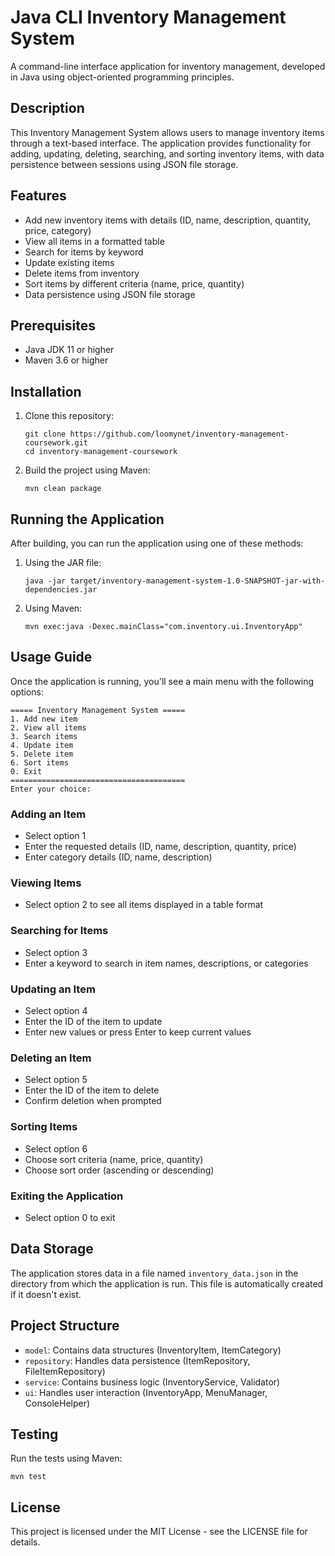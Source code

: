 # Java CLI Inventory Management System

A command-line interface application for inventory management, developed in Java using object-oriented programming principles.

## Description

This Inventory Management System allows users to manage inventory items through a text-based interface. The application provides functionality for adding, updating, deleting, searching, and sorting inventory items, with data persistence between sessions using JSON file storage.

## Features

- Add new inventory items with details (ID, name, description, quantity, price, category)
- View all items in a formatted table
- Search for items by keyword
- Update existing items
- Delete items from inventory
- Sort items by different criteria (name, price, quantity)
- Data persistence using JSON file storage

## Prerequisites

- Java JDK 11 or higher
- Maven 3.6 or higher

## Installation

1. Clone this repository:
   ```
   git clone https://github.com/loomynet/inventory-management-coursework.git
   cd inventory-management-coursework
   ```

2. Build the project using Maven:
   ```
   mvn clean package
   ```

## Running the Application

After building, you can run the application using one of these methods:

1. Using the JAR file:
   ```
   java -jar target/inventory-management-system-1.0-SNAPSHOT-jar-with-dependencies.jar
   ```

2. Using Maven:
   ```
   mvn exec:java -Dexec.mainClass="com.inventory.ui.InventoryApp"
   ```

## Usage Guide

Once the application is running, you'll see a main menu with the following options:

```
===== Inventory Management System =====
1. Add new item
2. View all items
3. Search items
4. Update item
5. Delete item
6. Sort items
0. Exit
=======================================
Enter your choice:
```

### Adding an Item
- Select option 1
- Enter the requested details (ID, name, description, quantity, price)
- Enter category details (ID, name, description)

### Viewing Items
- Select option 2 to see all items displayed in a table format

### Searching for Items
- Select option 3
- Enter a keyword to search in item names, descriptions, or categories

### Updating an Item
- Select option 4
- Enter the ID of the item to update
- Enter new values or press Enter to keep current values

### Deleting an Item
- Select option 5
- Enter the ID of the item to delete
- Confirm deletion when prompted

### Sorting Items
- Select option 6
- Choose sort criteria (name, price, quantity)
- Choose sort order (ascending or descending)

### Exiting the Application
- Select option 0 to exit

## Data Storage

The application stores data in a file named `inventory_data.json` in the directory from which the application is run. This file is automatically created if it doesn't exist.

## Project Structure

- `model`: Contains data structures (InventoryItem, ItemCategory)
- `repository`: Handles data persistence (ItemRepository, FileItemRepository)
- `service`: Contains business logic (InventoryService, Validator)
- `ui`: Handles user interaction (InventoryApp, MenuManager, ConsoleHelper)

## Testing

Run the tests using Maven:
```
mvn test
```

## License

This project is licensed under the MIT License - see the LICENSE file for details.
